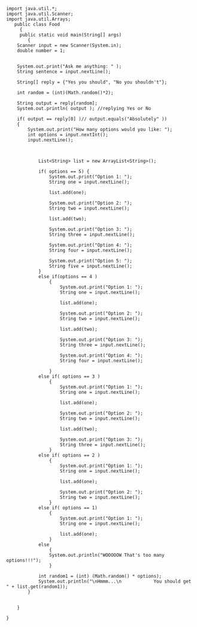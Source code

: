 


    import java.util.*;
    import java.util.Scanner;
    import java.util.Arrays;
       public class Food
         {
         public static void main(String[] args)
            {
        Scanner input = new Scanner(System.in);
        double number = 1;
       

        System.out.print("Ask me anything: " );
        String sentence = input.nextLine();

        String[] reply = {"Yes you should", "No you shouldn't"};

        int random = (int)(Math.random()*2);

        String output = reply[random];
        System.out.println( output ); //replying Yes or No

        if( output == reply[0] )// output.equals("Absolutely" ))
        {
            System.out.print("How many options would you like: ");
            int options = input.nextInt();
            input.nextLine();



                List<String> list = new ArrayList<String>();

                if( options == 5) {
                    System.out.print("Option 1: ");
                    String one = input.nextLine();

                    list.add(one);

                    System.out.print("Option 2: ");
                    String two = input.nextLine();

                    list.add(two);

                    System.out.print("Option 3: ");
                    String three = input.nextLine();

                    System.out.print("Option 4: ");
                    String four = input.nextLine();

                    System.out.print("Option 5: ");
                    String five = input.nextLine();
                }
                else if(options == 4 )
                    {
                        System.out.print("Option 1: ");
                        String one = input.nextLine();

                        list.add(one);

                        System.out.print("Option 2: ");
                        String two = input.nextLine();

                        list.add(two);

                        System.out.print("Option 3: ");
                        String three = input.nextLine();

                        System.out.print("Option 4: ");
                        String four = input.nextLine();

                    }
                else if( options == 3 )
                    {
                        System.out.print("Option 1: ");
                        String one = input.nextLine();

                        list.add(one);

                        System.out.print("Option 2: ");
                        String two = input.nextLine();

                        list.add(two);

                        System.out.print("Option 3: ");
                        String three = input.nextLine();
                    }
                else if( options == 2 )
                    {
                        System.out.print("Option 1: ");
                        String one = input.nextLine();

                        list.add(one);

                        System.out.print("Option 2: ");
                        String two = input.nextLine();
                    }
                else if( options == 1)
                    {
                        System.out.print("Option 1: ");
                        String one = input.nextLine();

                        list.add(one);
                    }
                else
                    {
                    System.out.println("WOOOOOW That's too many options!!!");
                    }

                int random1 = (int) (Math.random() * options);
                System.out.println("\nHmmm...\n            You should get " + list.get(random1));
            }


        }

    }
